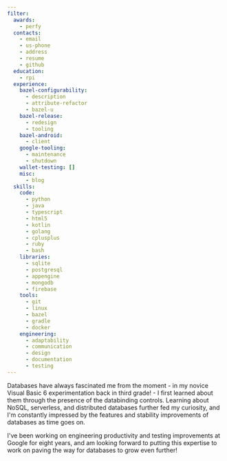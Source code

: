 ```yaml
---
filter:
  awards:
    - perfy
  contacts:
    - email
    - us-phone
    - address
    - resume
    - github
  education:
    - rpi
  experience:
    bazel-configurability:
      - description
      - attribute-refactor
      - bazel-u
    bazel-release:
      - redesign
      - tooling
    bazel-android:
      - client
    google-tooling:
      - maintenance
      - shutdown
    wallet-testing: []
    misc:
      - blog
  skills:
    code:
      - python
      - java
      - typescript
      - html5
      - kotlin
      - golang
      - cplusplus
      - ruby
      - bash
    libraries:
      - sqlite
      - postgresql
      - appengine
      - mongodb
      - firebase
    tools:
      - git
      - linux
      - bazel
      - gradle
      - docker
    engineering:
      - adaptability
      - communication
      - design
      - documentation
      - testing
---
```


Databases have always fascinated me from the moment - in my novice Visual Basic 6 experimentation back in third grade! - I first learned about them through the presence of the databinding controls. Learning about NoSQL, serverless, and distributed databases further fed my curiosity, and I'm constantly impressed by the features and stability improvements of databases as time goes on.

I've been working on engineering productivity and testing improvements at Google for eight years, and am looking forward to putting this expertise to work on paving the way for databases to grow even further!
